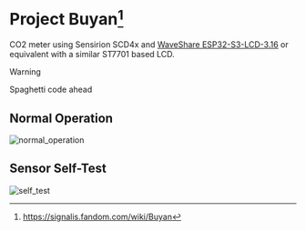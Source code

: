 # Project Buyan[^1]
CO2 meter using Sensirion SCD4x and [WaveShare ESP32-S3-LCD-3.16](https://www.waveshare.com/wiki/ESP32-S3-LCD-3.16) or equivalent with a similar ST7701 based LCD.

> [!WARNING]
> Spaghetti code ahead

## Normal Operation
![normal_operation](https://github.com/user-attachments/assets/5b7b157e-53be-49e5-afad-55768166a7bf)

## Sensor Self-Test
![self_test](https://github.com/user-attachments/assets/1a751897-cc9e-4645-8fbb-db368df8780c)

[^1]: https://signalis.fandom.com/wiki/Buyan
